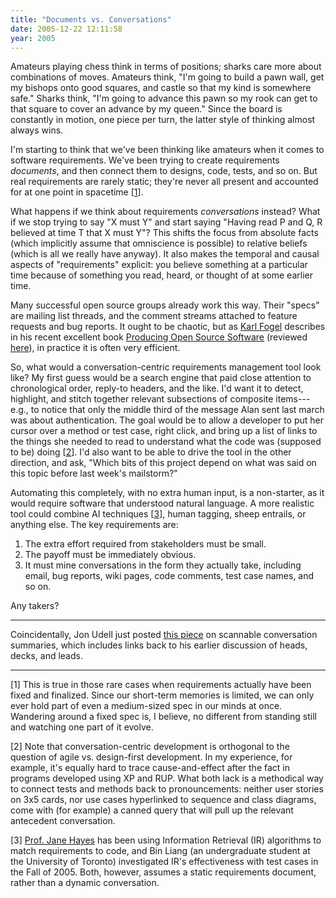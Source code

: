 ```yaml
---
title: "Documents vs. Conversations"
date: 2005-12-22 12:11:58
year: 2005
---
```

Amateurs playing chess think in terms of positions; sharks care more about combinations of moves.  Amateurs think, "I'm going to build a pawn wall, get my bishops onto good squares, and castle so that my kind is somewhere safe."  Sharks think, "I'm going to advance this pawn so my rook can get to that square to cover an advance by my queen."  Since the board is constantly in motion, one piece per turn, the latter style of thinking almost always wins.

I'm starting to think that we've been thinking like amateurs when it comes to software requirements.  We've been trying to create requirements <em>documents</em>, and then connect them to designs, code, tests, and so on.  But real requirements are rarely static; they're never all present and accounted for at one point in spacetime [<a href="#1">1</a>].

What happens if we think about requirements <em>conversations</em> instead?  What if we stop trying to say "X must Y" and start saying "Having read P and Q, R believed at time T that X must Y"?  This shifts the focus from absolute facts (which implicitly assume that omniscience is possible) to relative beliefs (which is all we really have anyway).  It also makes the temporal and causal aspects of "requirements" explicit: you believe something at a particular time because of something you read, heard, or thought of at some earlier time.

Many successful open source groups already work this way.  Their "specs" are mailing list threads, and the comment streams attached to feature requests and bug reports.  It ought to be chaotic, but as <a href="http://producingoss.com">Karl Fogel</a> describes in his recent excellent book <a href="http://www.amazon.com/gp/product/0596007590">Producing Open Source Software</a> (reviewed <a href="http://pyre.third-bit.com/blog/archives/000305.html">here</a>), in practice it is often very efficient.

So, what would a conversation-centric requirements management tool look like?  My first guess would be a search engine that paid close attention to chronological order, reply-to headers, and the like.  I'd want it to detect, highlight, and stitch together relevant subsections of composite items---e.g., to notice that only the middle third of the message Alan sent last march was about authentication.  The goal would be to allow a developer to put her cursor over a method or test case, right click, and bring up a list of links to the things she needed to read to understand what the code was (supposed to be) doing [<a href="#2">2</a>].  I'd also want to be able to drive the tool in the other direction, and ask, "Which bits of this project depend on what was said on this topic before last week's mailstorm?"

Automating this completely, with no extra human input, is a non-starter, as it would require software that understood natural language.  A more realistic tool could combine AI techniques [<a href="#3">3</a>], human tagging, sheep entrails, or anything else. The key requirements are:
<ol>
	<li>The extra effort required from stakeholders must be small.</li>
	<li>The payoff must be immediately obvious.</li>
	<li>It must mine conversations in the form they actually take, including email, bug reports, wiki pages, code comments, test case names, and so on.</li>
</ol>
Any takers?

<hr />Coincidentally, Jon Udell just posted <a href="http://weblog.infoworld.com/udell/2005/12/22.html">this piece</a> on scannable conversation summaries, which includes links back to his earlier discussion of heads, decks, and leads.

<hr /><a name="1"></a>[1] This is true in those rare cases when requirements actually have been fixed and finalized.  Since our short-term memories is limited, we can only ever hold part of even a medium-sized spec in our minds at once.  Wandering around a fixed spec is, I believe, no different from standing still and watching one part of it evolve.

<a name="1"></a><a name="2"></a>[2] Note that conversation-centric development is orthogonal to the question of agile vs. design-first development.  In my experience, for example, it's equally hard to trace cause-and-effect after the fact in programs developed using XP and RUP.  What both lack is a methodical way to connect tests and methods back to pronouncements: neither user stories on 3x5 cards, nor use cases hyperlinked to sequence and class diagrams, come with (for example) a canned query that will pull up the relevant antecedent conversation.

<a name="2"></a><a name="3"></a>[3] <a href="http://selab.netlab.uky.edu/Homepage/HayesNew.htm">Prof. Jane Hayes</a> has been using Information Retrieval (IR) algorithms to match requirements to code, and Bin Liang (an undergraduate student at the University of Toronto) investigated IR's effectiveness with test cases in the Fall of 2005.  Both, however, assumes a static requirements document, rather than a dynamic conversation.
